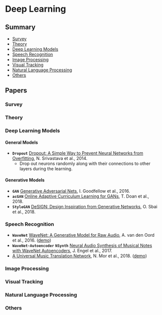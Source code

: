 # Deep Learning

## Summary

* [Survey](#survey)
* [Theory](#theory)
* [Deep Learning Models](#deep-learning-models)
* [Speech Recognition](#speech-recognition)
* [Image Processing](#image-processing)
* [Visual Tracking](#visual-tracking)
* [Natural Language Processing](#natural-language-processing)
* [Others](#others)

## Papers

### Survey

### Theory

### Deep Learning Models

#### General Models

* **`Dropout`** [Dropout: A Simple Way to Prevent Neural Networks from Overfitting](http://jmlr.org/papers/v15/srivastava14a.html), N. Srivastava et al., 2014.
    - Drop out neurons randomly along with their connections to other layers during the learning.

#### Generative Models

* **`GAN`** [Generative Adversarial Nets](http://papers.nips.cc/paper/5423-generative-adversarial-nets), I. Goodfellow et al., 2016.
* **`acGAN`** [Online Adaptive Curriculum Learning for GANs](https://arxiv.org/abs/1808.00020), T. Doan et al., 2018.
* **`StyleGAN`** [DeSIGN: Design Inspiration from Generative Networks](https://arxiv.org/abs/1804.00921), O. Sbai et al., 2018.

### Speech Recognition

* **`WaveNet`** [WaveNet: A Generative Model for Raw Audio](https://arxiv.org/abs/1609.03499), A. van den Oord et al., 2016. ([demo](https://deepmind.com/blog/wavenet-generative-model-raw-audio/))
* **`WaveNet-Autoencoder`** **`NSynth`** [Neural Audio Synthesis of Musical Notes with WaveNet Autoencoders](https://arxiv.org/abs/1704.01279), J. Engel et al., 2017.
* [A Universal Music Translation Network](https://arxiv.org/abs/1805.07848), N. Mor et al., 2018. ([demo](https://research.fb.com/publications/a-universal-music-translation-network/))

### Image Processing

### Visual Tracking

### Natural Language Processing

### Others

